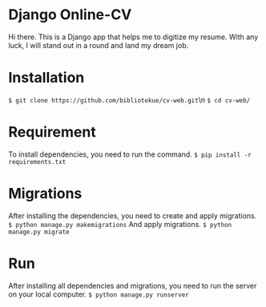 # Django Online-CV

Hi there. This is a Django app that helps me to digitize my resume. With any luck, I will stand out in a round and land my dream job.

# Installation
`$ git clone https://github.com/bibliotekue/cv-web.git`\n
`$ cd cv-web/`
# Requirement
To install dependencies, you need to run the command.
 `$ pip install -r requirements.txt`
# Migrations
After installing the dependencies, you need to create and apply migrations.
`$ python manage.py makemigrations`
And apply migrations.
`$ python manage.py migrate`
# Run
After installing all dependencies and migrations, you need to run the server on your local computer.
`$ python manage.py runserver`

